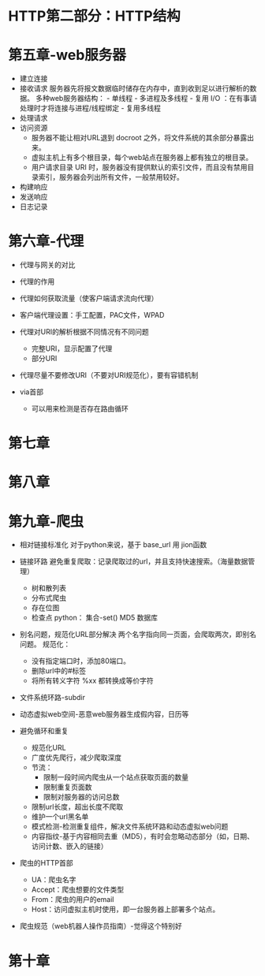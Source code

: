 # HTTP第二部分：HTTP结构

# 第五章-web服务器
* 建立连接
* 接收请求
	服务器先将报文数据临时储存在内存中，直到收到足以进行解析的数据。
	多种web服务器结构：
		- 单线程
		- 多进程及多线程
		- 复用 I/O ：在有事请处理时才将连接与进程/线程绑定
		- 复用多线程
* 处理请求
* 访问资源
	- 服务器不能让相对URL退到 docroot 之外，将文件系统的其余部分暴露出来。
	- 虚拟主机上有多个根目录，每个web站点在服务器上都有独立的根目录。
	- 用户请求目录 URI 时，服务器没有提供默认的索引文件，而且没有禁用目录索引，服务器会列出所有文件，一般禁用较好。
* 构建响应
* 发送响应
* 日志记录

# 第六章-代理
* 代理与网关的对比
* 代理的作用
* 代理如何获取流量（使客户端请求流向代理）
* 客户端代理设置：手工配置，PAC文件，WPAD
* 代理对URI的解析根据不同情况有不同问题
	- 完整URI，显示配置了代理
	- 部分URI

* 代理尽量不要修改URI（不要对URI规范化），要有容错机制
* via首部
	- 可以用来检测是否存在路由循环

# 第七章

# 第八章

# 第九章-爬虫
* 相对链接标准化
	对于python来说，基于 base_url 用 jion函数
* 链接环路
避免重复爬取：记录爬取过的url，并且支持快速搜索。（海量数据管理）
	- 树和散列表
	- 分布式爬虫
	- 存在位图
	- 检查点
	python： 
	集合-set()
	MD5
	数据库
* 别名问题，规范化URL部分解决
	两个名字指向同一页面，会爬取两次，即别名问题。
	规范化：
	- 没有指定端口时，添加80端口。
	- 删除url中的#标签
	- 将所有转义字符 %xx 都转换成等价字符
* 文件系统环路-subdir
* 动态虚拟web空间-恶意web服务器生成假内容，日历等
* 避免循环和重复
	- 规范化URL
	- 广度优先爬行，减少爬取深度
	- 节流：
		- 限制一段时间内爬虫从一个站点获取页面的数量
		- 限制重复页面数
		- 限制对服务器的访问总数
	- 限制url长度，超出长度不爬取
	- 维护一个url黑名单
	- 模式检测-检测重复组件，解决文件系统环路和动态虚拟web问题
	- 内容指纹-基于内容相同去重（MD5），有时会忽略动态部分（如，日期、访问计数、嵌入的链接）

* 爬虫的HTTP首部
	- UA：爬虫名字
	- Accept：爬虫想要的文件类型
	- From：爬虫的用户的email
	- Host：访问虚拟主机时使用，即一台服务器上部署多个站点。

* 爬虫规范（web机器人操作员指南）-觉得这个特别好
	
# 第十章